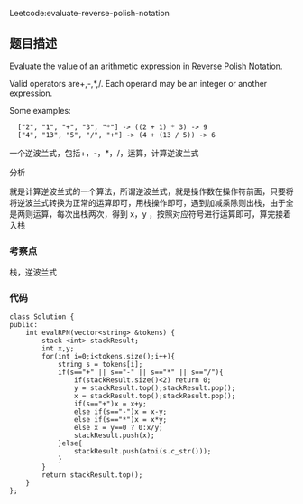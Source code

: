 Leetcode:evaluate-reverse-polish-notation

## 题目描述

Evaluate the value of an arithmetic expression in [Reverse Polish Notation](http://en.wikipedia.org/wiki/Reverse_Polish_notation).

Valid operators are+,-,*,/. Each operand may be an integer or another expression.

Some examples:

```
  ["2", "1", "+", "3", "*"] -> ((2 + 1) * 3) -> 9
  ["4", "13", "5", "/", "+"] -> (4 + (13 / 5)) -> 6
```
一个逆波兰式，包括+，-，*，/，运算，计算逆波兰式

分析

就是计算逆波兰式的一个算法，所谓逆波兰式，就是操作数在操作符前面，只要将将逆波兰式转换为正常的运算即可，用栈操作即可，遇到加减乘除则出栈，由于全是两则运算，每次出栈两次，得到 x，y ，按照对应符号进行运算即可，算完接着入栈

### 考察点

栈，逆波兰式

### 代码

```
class Solution {
public:
    int evalRPN(vector<string> &tokens) {
        stack <int> stackResult;
        int x,y;
        for(int i=0;i<tokens.size();i++){
            string s = tokens[i];
            if(s=="+" || s=="-" || s=="*" || s=="/"){
                if(stackResult.size()<2) return 0;
                y = stackResult.top();stackResult.pop();
                x = stackResult.top();stackResult.pop();
                if(s=="+")x = x+y;
                else if(s=="-")x = x-y;
                else if(s=="*")x = x*y;
                else x = y==0 ? 0:x/y;
                stackResult.push(x);
            }else{
                stackResult.push(atoi(s.c_str()));
            }
        }
        return stackResult.top();
    }
};
```

